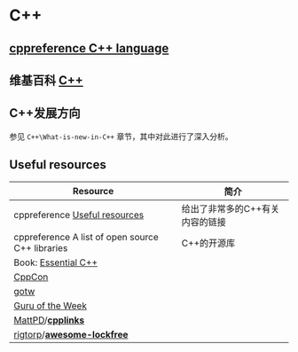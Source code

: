 # C++



## [cppreference C++ language](https://en.cppreference.com/w/cpp/language)



## 维基百科 [C++](https://en.wikipedia.org/wiki/C%2B%2B) 



## C++发展方向

参见 `C++\What-is-new-in-C++` 章节，其中对此进行了深入分析。

## Useful resources

| Resource                                                     | 简介                            |
| ------------------------------------------------------------ | ------------------------------- |
| cppreference [Useful resources](https://en.cppreference.com/w/cpp/links) | 给出了非常多的C++有关内容的链接 |
| cppreference A list of open source C++ libraries             | C++的开源库                     |
| Book: [Essential C++](https://www.programming-books.io/essential/cpp/) |                                 |
| [CppCon](https://cppcon.org/)                                |                                 |
| [gotw](http://www.gotw.ca/)                                  |                                 |
| [Guru of the Week](http://www.gotw.ca/gotw/)                 |                                 |
| [MattPD](https://github.com/MattPD)/**[cpplinks](https://github.com/MattPD/cpplinks)** |                                 |
| [rigtorp](https://github.com/rigtorp)/**[awesome-lockfree](https://github.com/rigtorp/awesome-lockfree)** |                                 |

